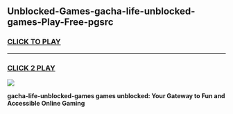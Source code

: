 
## Unblocked-Games-gacha-life-unblocked-games-Play-Free-pgsrc
<h3>
<a href="https://premium76.site?title=gacha-life-unblocked-games&ref=12A">CLICK TO PLAY</a></h3>
<hr>

<h3>
<a href="https://premium76.site?title=gacha-life-unblocked-games&ref=12A">CLICK 2 PLAY</a>
  
</h3>

<a href="https://premium76.site?title=gacha-life-unblocked-games&ref=12A"><img src="https://clearcache.store/games.png"></a>


**gacha-life-unblocked-games games unblocked: Your Gateway to Fun and Accessible Online Gaming**
